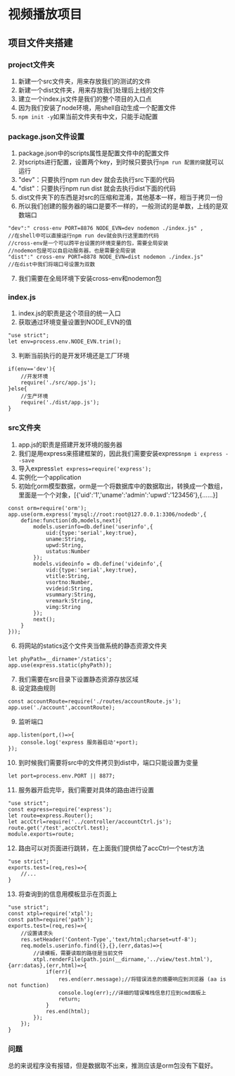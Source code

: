# 视频播放项目
## 项目文件夹搭建
### project文件夹
1. 新建一个src文件夹，用来存放我们的测试的文件
2. 新建一个dist文件夹，用来存放我们处理后上线的文件
3. 建立一个index.js文件是我们的整个项目的入口点
4. 因为我们安装了node环境，用shell自动生成一个配置文件
5. `npm init -y`如果当前文件夹有中文，只能手动配置

### package.json文件设置
1. package.json中的scripts属性是配置文件中的配置文件
2. 对scripts进行配置，设置两个key，到时候只要执行`npm run 配置的键`就可以运行
3. "dev"：只要执行npm run dev 就会去执行src下面的代码
4. "dist"：只要执行npm run dist 就会去执行dist下面的代码
5. dist文件夹下的东西是对src的压缩和混淆，其他基本一样，相当于拷贝一份
6. 所以我们创建的服务器的端口是要不一样的，一般测试的是单数，上线的是双数端口
```
"dev":" cross-env PORT=8876 NODE_EVN=dev nodemon ./index.js" ,
//在shell中可以直接运行npm run dev就会执行这里面的代码
//cross-env是一个可以跨平台设置的环境变量的包，需要全局安装
//nodemon包是可以自启动服务器，也是需要全局安装
"dist":" cross-env PORT=8878 NODE_EVN=dist nodemon ./index.js" 
//在dist中我们将端口号设置为双数
```
7. 我们需要在全局环境下安装cross-env和nodemon包

### index.js
1. index.js的职责是这个项目的统一入口
2. 获取通过环境变量设置到NODE_EVN的值
```
"use strict";
let env=process.env.NODE_EVN.trim();
```
3. 判断当前执行的是开发环境还是工厂环境
```
if(env=='dev'){
    //开发环境
    require('./src/app.js');
}else{
    //生产环境
    require('./dist/app.js');
}
```

### src文件夹
1. app.js的职责是搭建开发环境的服务器
2. 我们是用express来搭建框架的，因此我们需要安装express`npm i express --save`
3. 导入express`let express=require('express');`
4. 实例化一个application
5. 初始化orm模型数据，orm是一个将数据库中的数据取出，转换成一个数组，里面是一个个对象，[{'uid':'1','uname':'admin':'upwd':'123456'},{......}]
```
const orm=require('orm');
app.use(orm.express('mysql://root:root@127.0.0.1:3306/nodedb',{
    define:function(db,models,next){
        models.userinfo=db.define('userinfo',{
            uid:{type:'serial',key:true},
            uname:String,
            upwd:String,
            ustatus:Number
        });
        models.videoinfo = db.define('videinfo',{
            vid:{type:'serial',key:true},
            vtitle:String,
            vsortno:Number,
            vvideid:String,
            vsummary:String,
            vremark:String,
            vimg:String
        });
        next();
    }
}));
```
6. 将网站的statics这个文件夹当做系统的静态资源文件夹
```
let phyPath=__dirname+'/statics';
app.use(express.static(phyPath));
```
7. 我们需要在src目录下设置静态资源存放区域
8. 设定路由规则
```
const accountRoute=require('./routes/accountRoute.js');
app.use('./account',accountRoute);
```
9. 监听端口
```
app.listen(port,()=>{
    console.log('express 服务器启动'+port);
});
```
10. 到时候我们需要将src中的文件拷贝到dist中，端口只能设置为变量
```
let port=process.env.PORT || 8877;
```
11. 服务器开启完毕，我们需要对具体的路由进行设置
```
"use strict";
const express=require('express');
let route=express.Router();
let accCtrl=require('../controller/accountCtrl.js');
route.get('/test',accCtrl.test);
module.exports=route;
```
12. 路由可以对页面进行跳转，在上面我们提供给了accCtrl一个test方法
```
"use strict";
exports.test=(req,res)=>{
    //...
}
```
13. 将查询到的信息用模板显示在页面上
```
"use strict";
const xtpl=require('xtpl');
const path=require('path');
exports.test=(req,res)=>{
    //设置请求头
    res.setHeader('Content-Type','text/html;charset=utf-8');
    req.models.userinfo.find({},{},(err,datas)=>{
        //读模板，需要读取的路径是当前文件
        xtpl.renderFile(path.join(__dirname,'../view/test.html'),{arr:datas},(err,html)=>{
            if(err){
                res.end(err.message);//将错误消息的摘要响应到浏览器 (aa is not function)
                console.log(err);//详细的错误堆栈信息打应到cmd面板上
                return;
            }
            res.end(html);
        });
    });
}
```

### 问题
总的来说程序没有报错，但是数据取不出来，推测应该是orm包没有下载好。